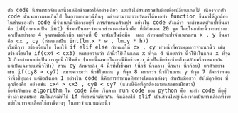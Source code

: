     ตัว code นี้สามารถจำแนกนิ้วแค่มือข้างขวาได้อย่างเดียว และยังไม่สามารถขยับมือเพื่อเปลี่ยนแกนได้ เนื่องจากตัว code นั้นจะยาวมากเกินไป ในการแยกกรณีอื่นๆ แต่จะสามารถรวบรัดลงได้หากทำ function ขึ้นมาได้ถูกต้อง 
    ในส่วนของตัว code ที่จำแนกนิ้วมือจะอยู่ที่ การกำหนดตัวแปร อย่างใน code ดังกล่าว จะกำหนดตัวแปรขึ้นมา คือ id(กำหนดเป็น int) ซึ่งจะเป็นการจำแนกส่วนของข้อนิ้วมือ ที่มีทั้งหมด 20 จุด โดยในแต่ละนิ้วจะแบ่างออกเป็นอย่างละ 4 จุดตามข้อนิ้วมือ แต่จุดที่ 0 จะนับเป็นข้อมือ  และ กำหนดตัวแปรจำแนกแกน x , y ขึ้นมา คือ cx , cy (กำหนดเป็น int(lm.x * w , lm.y * h)) 
    เริ่มที่การ สร้างเงื่อนไข โดยใช้ if elif else กำหนดให้ cx , cy ทำหน้าที่ควบคุมการจำแนกนิ้ว เช่น สร้างเงื่อนไข if(cx4 < cx3) หมายความว่า ถ้านิ้วโป้งในแกน x ที่จุด 4 น้อยกว่า นิ้วโป้งในแกน x ที่จุด 3 ก็จะกำหนดว่าเป็นการหุบนิ้วโป้งเข้า (แบบนี้เฉพาะในกรณีมือข้างขวา ถ้าเป็นมือข้างซ้ายก็จะสลับเครื่องหมายกัน แต่เป็นเฉพาะแค่นิ้วโป้ง) ส่วน cy ก็หมายถึง 4 นิ้วที่ตั้งขึ้นมา (นิ้วชี้ นิ้วกลาง นิ้วนาง นิ้วก้อย) ยกตัวอย่างเช่น if(cy8 > cy7) หมายความว่า นิ้วชี้ในแกน y ที่จุด 8 มากกว่า นิ้วชี้ในแกน y ที่จุด 7 ก็จะกำหนดว่านิ้วชี้หุบลง แต่ข้อสังเกต 1 อย่างใน code นี้คือการกำหนดทิศทางในแกนต่างๆ สำหรับมือขวา ยังไม่ถูกต้อง ที่ถูกต้องคือ อย่างเช่น cx4 > cx3 , cy8 < cy7 (แบบนี้คือที่ถูกต้องตามหลักของมือขวา) 
    ข้อจำกัดของ algorithm ใน code นี้คือ เริ่มจาก run code ของ python คือ จะทำ code ที่อยู่ข้างล่างสุดเสมอ นับในกรณีที่ใช้ if ที่ย่อหน้าเดียวกัน จึงเลือกใช้ elif เป็นส่วนใหญ่เนื่องจากเป็นทางเลือกที่ง่ายกว่าในการจะเลือกใช้กรณีต่างๆ ในการจำแนกแต่ละนิ้ว